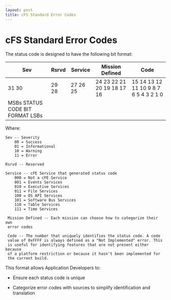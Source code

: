 ```yaml
---
layout: post
title: cFS Standard Error Codes
---
```



# cFS Standard Error Codes

The status code is designed to have the following bit format:

 | Sev |Rsrvd| Service|      Mission Defined     |                      Code                     |
 |-----|-----|--------|--------------------------|-----------------------------------------------|
 |31 30|29 28|27 26 25|24 23 22 21 20 19 18 17 16|15 14 13 12 11 10  9  8  7  6  5  4  3  2  1  0|
 | MSBs                              STATUS CODE BIT FORMAT                               LSBs |||

Where:

```
Sev -- Severity
    00 = Success
    01 = Informational
    10 = Warning
    11 = Error

Rsrvd -- Reserved

Service -- cFE Service that generated status code
    000 = Not a cFE Service
    001 = Events Services
    010 = Executive Services
    011 = File Services
    100 = OS API Services
    101 = Software Bus Services
    110 = Table Services
    111 = Time Services

 Mission Defined -- Each mission can choose how to categorize their own
 error codes

 Code -- The number that uniquely identifies the status code. A code
 value of 0xFFFF is always defined as a "Not Implemented" error. This
 is useful for identifying features that are not present either because
 of a platform restriction or because it hasn't been implemented for
 the current build.

```

This format allows Application Developers to:

-   Ensure each status code is unique

-   Categorize error codes with sources to simplify identification and translation
